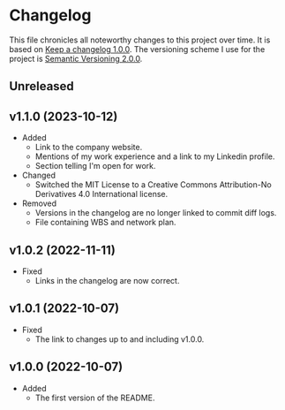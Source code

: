 # Changelog

This file chronicles all noteworthy changes to this project over time. It is based on [Keep a changelog 1.0.0](https://keepachangelog.com/en/1.0.0/). The versioning scheme I use for the project is [Semantic Versioning 2.0.0](https://semver.org/).

## Unreleased

## v1.1.0 (2023-10-12)

- Added
    - Link to the company website.
    - Mentions of my work experience and a link to my Linkedin profile.
    - Section telling I'm open for work.
- Changed
    - Switched the MIT License to a Creative Commons Attribution-No Derivatives 4.0 International license.
- Removed
    - Versions in the changelog are no longer linked to commit diff logs.
    - File containing WBS and network plan.

## v1.0.2 (2022-11-11)

-   Fixed
    -   Links in the changelog are now correct.

## v1.0.1 (2022-10-07)

-   Fixed
    -   The link to changes up to and including v1.0.0.

## v1.0.0 (2022-10-07)

-   Added
    -   The first version of the README.
